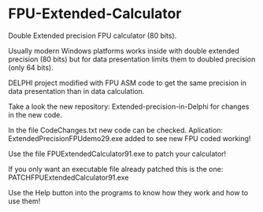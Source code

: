 # FPU-Extended-Calculator

Double Extended precision FPU calculator (80 bits).

Usually modern Windows platforms works inside with double extended precision (80 bits) but for data presentation limits them to doubled precision (only 64 bits).

DELPHI project modified with FPU ASM code to get the same precision in data presentation than in data calculation.

Take a look the new repository: Extended-precision-in-Delphi for changes in the new code.

In the file CodeChanges.txt new code can be checked. Aplication: ExtendedPrecisionFPUdemo29.exe added to see new FPU coded working! 

Use the file FPUExtendedCalculator91.exe to patch your calculator!

If you only want an executable file already patched this is the one: PATCHFPUExtendedCalculator91.exe

Use the Help button into the programs to know how they work and how to use them!
